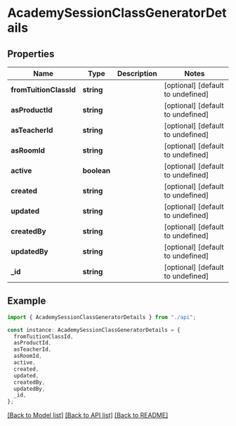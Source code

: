 # AcademySessionClassGeneratorDetails

## Properties

| Name                   | Type        | Description | Notes                             |
| ---------------------- | ----------- | ----------- | --------------------------------- |
| **fromTuitionClassId** | **string**  |             | [optional] [default to undefined] |
| **asProductId**        | **string**  |             | [optional] [default to undefined] |
| **asTeacherId**        | **string**  |             | [optional] [default to undefined] |
| **asRoomId**           | **string**  |             | [optional] [default to undefined] |
| **active**             | **boolean** |             | [optional] [default to undefined] |
| **created**            | **string**  |             | [optional] [default to undefined] |
| **updated**            | **string**  |             | [optional] [default to undefined] |
| **createdBy**          | **string**  |             | [optional] [default to undefined] |
| **updatedBy**          | **string**  |             | [optional] [default to undefined] |
| **\_id**               | **string**  |             | [optional] [default to undefined] |

## Example

```typescript
import { AcademySessionClassGeneratorDetails } from "./api";

const instance: AcademySessionClassGeneratorDetails = {
  fromTuitionClassId,
  asProductId,
  asTeacherId,
  asRoomId,
  active,
  created,
  updated,
  createdBy,
  updatedBy,
  _id,
};
```

[[Back to Model list]](../README.md#documentation-for-models) [[Back to API list]](../README.md#documentation-for-api-endpoints) [[Back to README]](../README.md)
